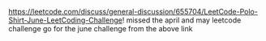 https://leetcode.com/discuss/general-discussion/655704/LeetCode-Polo-Shirt-June-LeetCoding-Challenge! missed the april and may leetcode 
challenge go for the june challenge from the above link
